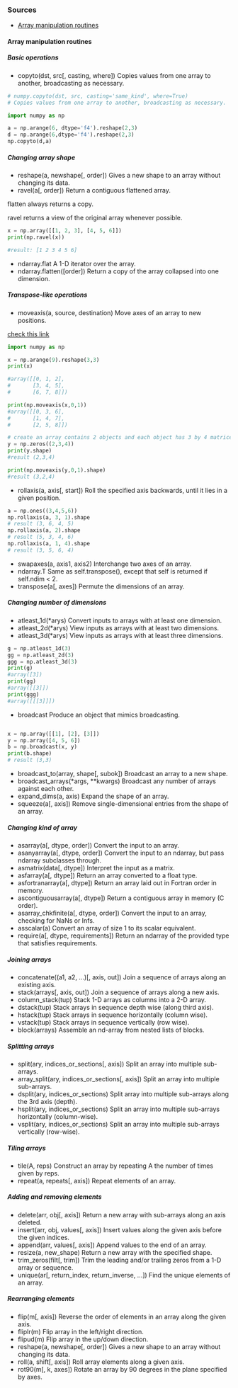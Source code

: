 ### Sources
- [Array manipulation routines](https://docs.scipy.org/doc/numpy-1.15.0/reference/routines.array-manipulation.html)


#### Array manipulation routines
##### Basic operations
- copyto(dst, src[, casting, where])	Copies values from one array to another, broadcasting as necessary.

``` python
# numpy.copyto(dst, src, casting='same_kind', where=True)
# Copies values from one array to another, broadcasting as necessary.

import numpy as np

a = np.arange(6, dtype='f4').reshape(2,3)
d = np.arange(6,dtype='f4').reshape(2,3)
np.copyto(d,a)
```

##### Changing array shape
- reshape(a, newshape[, order])	Gives a new shape to an array without changing its data.
- ravel(a[, order])	Return a contiguous flattened array.

flatten always returns a copy.

ravel returns a view of the original array whenever possible. 

``` python
x = np.array([[1, 2, 3], [4, 5, 6]])
print(np.ravel(x))

#result: [1 2 3 4 5 6]
```

- ndarray.flat	A 1-D iterator over the array.
- ndarray.flatten([order])	Return a copy of the array collapsed into one dimension.

##### Transpose-like operations
- moveaxis(a, source, destination)	Move axes of an array to new positions.

[check this link](https://stackoverflow.com/questions/42312670/how-does-numpy-swapaxes-work)

``` python
import numpy as np

x = np.arange(9).reshape(3,3)
print(x)

#array([[0, 1, 2],
#       [3, 4, 5],
#       [6, 7, 8]])

print(np.moveaxis(x,0,1))
#array([[0, 3, 6],
#       [1, 4, 7],
#       [2, 5, 8]])

# create an array contains 2 objects and each object has 3 by 4 matrices
y = np.zeros((2,3,4))
print(y.shape)
#result (2,3,4)

print(np.moveaxis(y,0,1).shape)
#result (3,2,4)

```
- rollaxis(a, axis[, start])	Roll the specified axis backwards, until it lies in a given position.
``` python
a = np.ones((3,4,5,6))
np.rollaxis(a, 3, 1).shape
# result (3, 6, 4, 5)
np.rollaxis(a, 2).shape
# result (5, 3, 4, 6)
np.rollaxis(a, 1, 4).shape
# result (3, 5, 6, 4)

```

- swapaxes(a, axis1, axis2)	Interchange two axes of an array.
- ndarray.T	Same as self.transpose(), except that self is returned if self.ndim < 2.
- transpose(a[, axes])	Permute the dimensions of an array.

##### Changing number of dimensions
- atleast_1d(*arys)	Convert inputs to arrays with at least one dimension.
- atleast_2d(*arys)	View inputs as arrays with at least two dimensions.
- atleast_3d(*arys)	View inputs as arrays with at least three dimensions.

``` python
g = np.atleast_1d(3)
gg = np.atleast_2d(3)
ggg = np.atleast_3d(3)
print(g)
#array([3])
print(gg)
#array([[3]])
print(ggg)
#array([[[3]]])

```

- broadcast	Produce an object that mimics broadcasting.

``` python

x = np.array([[1], [2], [3]])
y = np.array([4, 5, 6])
b = np.broadcast(x, y)
print(b.shape)
# result (3,3)
```


- broadcast_to(array, shape[, subok])	Broadcast an array to a new shape.
- broadcast_arrays(*args, **kwargs)	Broadcast any number of arrays against each other.
- expand_dims(a, axis)	Expand the shape of an array.
- squeeze(a[, axis])	Remove single-dimensional entries from the shape of an array.

##### Changing kind of array
- asarray(a[, dtype, order])	Convert the input to an array.
- asanyarray(a[, dtype, order])	Convert the input to an ndarray, but pass ndarray subclasses through.
- asmatrix(data[, dtype])	Interpret the input as a matrix.
- asfarray(a[, dtype])	Return an array converted to a float type.
- asfortranarray(a[, dtype])	Return an array laid out in Fortran order in memory.
- ascontiguousarray(a[, dtype])	Return a contiguous array in memory (C order).
- asarray_chkfinite(a[, dtype, order])	Convert the input to an array, checking for NaNs or Infs.
- asscalar(a)	Convert an array of size 1 to its scalar equivalent.
- require(a[, dtype, requirements])	Return an ndarray of the provided type that satisfies requirements.

##### Joining arrays
- concatenate((a1, a2, …)[, axis, out])	Join a sequence of arrays along an existing axis.
- stack(arrays[, axis, out])	Join a sequence of arrays along a new axis.
- column_stack(tup)	Stack 1-D arrays as columns into a 2-D array.
- dstack(tup)	Stack arrays in sequence depth wise (along third axis).
- hstack(tup)	Stack arrays in sequence horizontally (column wise).
- vstack(tup)	Stack arrays in sequence vertically (row wise).
- block(arrays)	Assemble an nd-array from nested lists of blocks.

##### Splitting arrays
- split(ary, indices_or_sections[, axis])	Split an array into multiple sub-arrays.
- array_split(ary, indices_or_sections[, axis])	Split an array into multiple sub-arrays.
- dsplit(ary, indices_or_sections)	Split array into multiple sub-arrays along the 3rd axis (depth).
- hsplit(ary, indices_or_sections)	Split an array into multiple sub-arrays horizontally (column-wise).
- vsplit(ary, indices_or_sections)	Split an array into multiple sub-arrays vertically (row-wise).

##### Tiling arrays
- tile(A, reps)	Construct an array by repeating A the number of times given by reps.
- repeat(a, repeats[, axis])	Repeat elements of an array.

##### Adding and removing elements
- delete(arr, obj[, axis])	Return a new array with sub-arrays along an axis deleted.
- insert(arr, obj, values[, axis])	Insert values along the given axis before the given indices.
- append(arr, values[, axis])	Append values to the end of an array.
- resize(a, new_shape)	Return a new array with the specified shape.
- trim_zeros(filt[, trim])	Trim the leading and/or trailing zeros from a 1-D array or sequence.
- unique(ar[, return_index, return_inverse, …])	Find the unique elements of an array.

##### Rearranging elements
- flip(m[, axis])	Reverse the order of elements in an array along the given axis.
- fliplr(m)	Flip array in the left/right direction.
- flipud(m)	Flip array in the up/down direction.
- reshape(a, newshape[, order])	Gives a new shape to an array without changing its data.
- roll(a, shift[, axis])	Roll array elements along a given axis.
- rot90(m[, k, axes])	Rotate an array by 90 degrees in the plane specified by axes.


